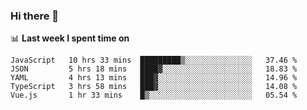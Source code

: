 ### Hi there 👋

<!--
**DBvc/DBvc** is a ✨ _special_ ✨ repository because its `README.md` (this file) appears on your GitHub profile.

Here are some ideas to get you started:

- 🔭 I’m currently working on ...
- 🌱 I’m currently learning ...
- 👯 I’m looking to collaborate on ...
- 🤔 I’m looking for help with ...
- 💬 Ask me about ...
- 📫 How to reach me: ...
- 😄 Pronouns: ...
- ⚡ Fun fact: ...
-->

📊 **Last week I spent time on**
<!--START_SECTION:waka-->
```text
JavaScript   10 hrs 33 mins  █████████▒░░░░░░░░░░░░░░░   37.46 % 
JSON         5 hrs 18 mins   ████▓░░░░░░░░░░░░░░░░░░░░   18.83 % 
YAML         4 hrs 13 mins   ███▓░░░░░░░░░░░░░░░░░░░░░   14.96 % 
TypeScript   3 hrs 58 mins   ███▓░░░░░░░░░░░░░░░░░░░░░   14.08 % 
Vue.js       1 hr 33 mins    █▒░░░░░░░░░░░░░░░░░░░░░░░   05.54 % 
```
<!--END_SECTION:waka-->

